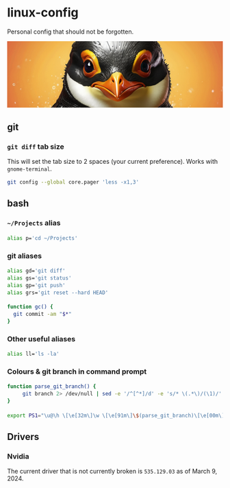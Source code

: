 # linux-config

Personal config that should not be forgotten.

<img src="linux-penguin.jpg">

## git

### `git diff` tab size

This will set the tab size to 2 spaces (your current preference). Works with `gnome-terminal`.

```bash
git config --global core.pager 'less -x1,3'
```

## bash

### `~/Projects` alias

```bash
alias p='cd ~/Projects'
```

### git aliases

```bash
alias gd='git diff'
alias gs='git status'
alias gp='git push'
alias grs='git reset --hard HEAD'

function gc() {
  git commit -am "$*"
}
```

### Other useful aliases

```bash
alias ll='ls -la'
```

### Colours & git branch in command prompt

```bash
function parse_git_branch() {
     git branch 2> /dev/null | sed -e '/^[^*]/d' -e 's/* \(.*\)/(\1)/'
}

export PS1="\u@\h \[\e[32m\]\w \[\e[91m\]\$(parse_git_branch)\[\e[00m\]$ "
```

## Drivers

### Nvidia

The current driver that is not currently broken is `535.129.03` as of March 9, 2024.
